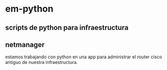 # em-python
 scripts de python para infraestructura
------------------------------------------

## netmanager
estamos trabajando con python en una app para administrar el router cisco antiguo de nuestra infraestructura.

